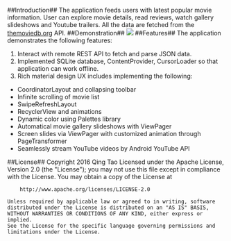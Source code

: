 ##Introduction##
The application feeds users with latest popular movie information. User can explore movie details, read reviews, watch gallery slideshows and Youtube trailers. All the data are fetched from the [themoviedb.org](https://www.themoviedb.org/) API. 
##Demonstration##
![](./appDemo.gif)
##Features##
The application demonstrates the following features:

1. Interact with remote REST API to fetch and parse JSON data. 
2. Implemented SQLite database, ContentProvider, CursorLoader so that application can work offline.
3. Rich material design UX includes implementing the following:
 * CoordinatorLayout and collapsing toolbar
 * Infinite scrolling of movie list
 * SwipeRefreshLayout
 * RecyclerView and animations
 * Dynamic color using Palettes library
 * Automatical movie gallery slideshows with ViewPager 
 * Screen slides via ViewPager with customized animation through PageTransformer
 * Seamlessly stream YouTube videos by Android YouTube API

##License##
    Copyright 2016 Qing Tao
    Licensed under the Apache License, Version 2.0 (the "License");
    you may not use this file except in compliance with the License.
    You may obtain a copy of the License at

        http://www.apache.org/licenses/LICENSE-2.0

    Unless required by applicable law or agreed to in writing, software
    distributed under the License is distributed on an "AS IS" BASIS,
    WITHOUT WARRANTIES OR CONDITIONS OF ANY KIND, either express or implied.
    See the License for the specific language governing permissions and
    limitations under the License.


